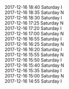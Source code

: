 2017-12-16 18:40 Saturday  I  
2017-12-16 18:35 Saturday  N  
2017-12-16 18:30 Saturday  I  
2017-12-16 17:25 Saturday  N  
2017-12-16 17:20 Saturday  I  
2017-12-16 17:00 Saturday  N  
2017-12-16 16:55 Saturday  I  
2017-12-16 16:25 Saturday  N  
2017-12-16 16:20 Saturday  I  
2017-12-16 15:55 Saturday  N  
2017-12-16 15:50 Saturday  I  
2017-12-16 15:40 Saturday  N  
2017-12-16 15:35 Saturday  I  
2017-12-16 15:00 Saturday  N  
2017-12-16 14:55 Saturday  I  
